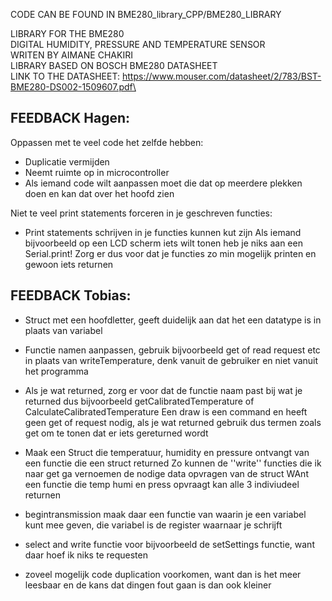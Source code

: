 CODE CAN BE FOUND IN BME280_library_CPP/BME280_LIBRARY

LIBRARY FOR THE BME280\
DIGITAL HUMIDITY, PRESSURE AND TEMPERATURE SENSOR\
WRITEN BY AIMANE CHAKIRI\
LIBRARY BASED ON BOSCH BME280 DATASHEET\
LINK TO THE DATASHEET: https://www.mouser.com/datasheet/2/783/BST-BME280-DS002-1509607.pdf\

## FEEDBACK Hagen:

Oppassen met te veel code het zelfde hebben:
- Duplicatie vermijden
- Neemt ruimte op in microcontroller
- Als iemand code wilt aanpassen moet die dat op meerdere plekken doen en kan dat over het hoofd zien

Niet te veel print statements forceren in je geschreven functies:
- Print statements schrijven in je functies kunnen kut zijn
  Als iemand bijvoorbeeld op een LCD scherm iets wilt tonen heb je niks aan een Serial.print!
  Zorg er dus voor dat je functies zo min mogelijk printen en gewoon iets returnen
  
## FEEDBACK Tobias:

- Struct met een hoofdletter, geeft duidelijk aan dat het een datatype is in plaats van variabel
- Functie namen aanpassen, gebruik bijvoorbeeld get of read request etc in plaats van writeTemperature, denk vanuit de gebruiker en niet vanuit het programma
- Als je wat returned, zorg er voor dat de functie naam past bij wat je returned dus bijvoorbeeld getCalibratedTemperature of CalculateCalibratedTemperature
  Een draw is een command en heeft geen get of request nodig, als je wat returned gebruik dus termen zoals get om te tonen dat er iets gereturned wordt

- Maak een Struct die temperatuur, humidity en pressure ontvangt van een functie die een struct returned
  Zo kunnen de ''write'' functies die ik naar get ga vernoemen de nodige data opvragen van de struct
  WAnt een functie die temp humi en press opvraagt kan alle 3 indiviudeel returnen

- begintransmission maak daar een  functie van waarin je een variabel kunt mee geven, die variabel is de register waarnaar je schrijft

- select and write functie voor bijvoorbeeld de setSettings functie, want daar hoef ik niks te requesten

- zoveel mogelijk code duplication voorkomen, want dan is het meer leesbaar en de kans dat dingen fout gaan is dan ook kleiner
